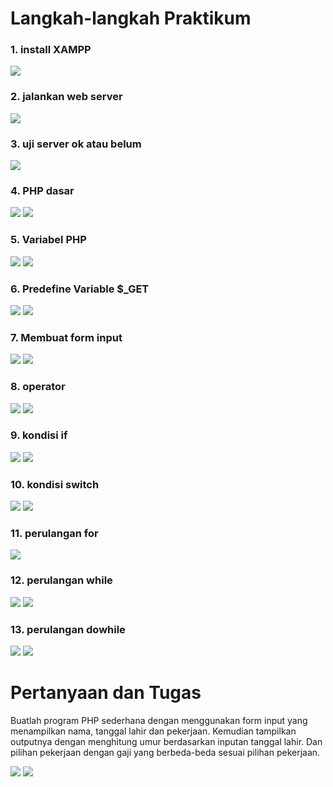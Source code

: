 # Langkah-langkah Praktikum
### 1. install XAMPP
![](foto/1.png)

### 2. jalankan web server
![](foto/2.png)

### 3. uji server ok atau belum
![](foto/3.png)

### 4. PHP dasar
![](foto/4.png)
![](foto/5.png)

### 5. Variabel PHP
![](foto/6.png)
![](foto/7.png)

### 6. Predefine Variable $_GET
![](foto/8.png)
![](foto/9.png)

### 7. Membuat form input
![](foto/10.png)
![](foto/11.png)

### 8. operator
![](foto/12.png)
![](foto/13.png)

### 9. kondisi if
![](foto/14.png)
![](foto/15.png)

### 10. kondisi switch
![](foto/16.png)
![](foto/17.png)

### 11. perulangan for
![](foto/18.png)

### 12. perulangan while
![](foto/19.png)
![](foto/20.png)

### 13. perulangan dowhile
![](foto/21.png)
![](foto/22.png)

# Pertanyaan dan Tugas
Buatlah program PHP sederhana dengan menggunakan form input yang menampilkan nama, tanggal lahir dan pekerjaan. Kemudian tampilkan outputnya dengan menghitung umur berdasarkan inputan tanggal lahir. Dan pilihan pekerjaan dengan gaji yang berbeda-beda sesuai pilihan pekerjaan.

![](foto_tgs/tgs.png)
![](foto_tgs/out.png)